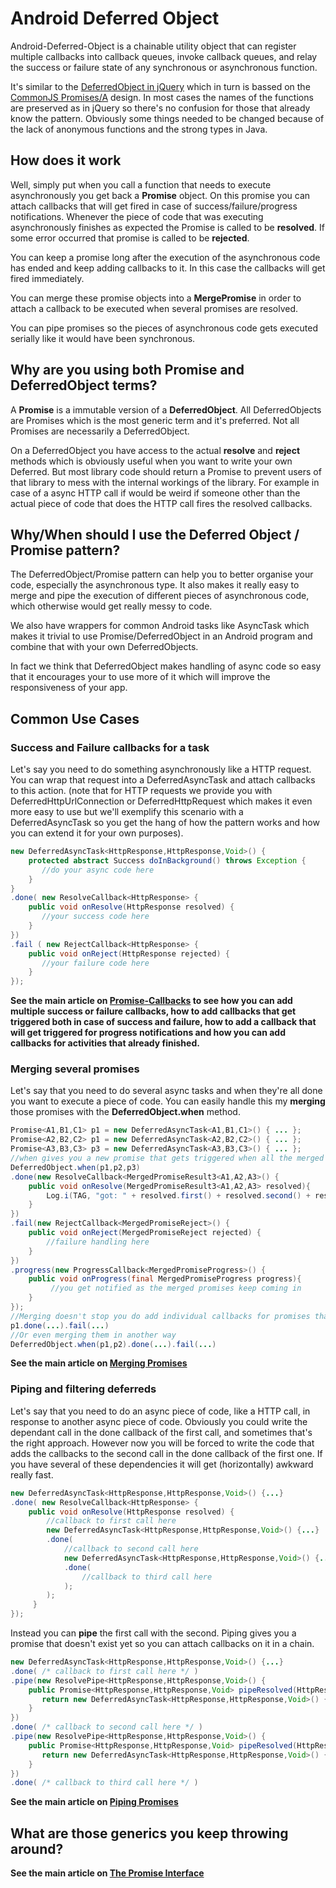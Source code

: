# Android Deferred Object

Android-Deferred-Object is a chainable utility object that can register multiple callbacks into callback queues, invoke callback queues, and relay the success or failure state of any synchronous or asynchronous function.

It's similar to the [DeferredObject in jQuery](http://api.jquery.com/category/deferred-object/) which in turn is bassed on the [CommonJS Promises/A](http://wiki.commonjs.org/wiki/Promises/A) design. In most cases the names of the functions are preserved as in jQuery so there's no confusion for those that already know the pattern. Obviously some things needed to be changed because of the lack of anonymous functions and the strong types in Java.

## How does it work
Well, simply put when you call a function that needs to execute asynchronously you get back a **Promise** object. On this promise you can attach callbacks that will get fired in case of success/failure/progress notifications. Whenever the piece of code that was executing asynchronously finishes as expected the Promise is called to be **resolved**. If some error occurred that promise is called to be **rejected**.

You can keep a promise long after the execution of the asynchronous code has ended and keep adding callbacks to it. In this case the callbacks will get fired immediately.

You can merge these promise objects into a **MergePromise** in order to attach a callback to be executed when several promises are resolved.

You can pipe promises so the pieces of asynchronous code gets executed serially like it would have been synchronous. 

## Why are you using both Promise and DeferredObject terms?

A **Promise** is a immutable version of a **DeferredObject**. All DeferredObjects are Promises which is the most generic term and it's preferred. Not all Promises are necessarily a DeferredObject. 

On a DeferredObject you have access to the actual **resolve** and **reject** methods which is obviously useful when you want to write your own Deferred. But most library code should return a Promise to prevent users of that library to mess with the internal workings of the library. For example in case of a async HTTP call if would be weird if someone other than the actual piece of code that does the HTTP call fires the resolved callbacks.

## Why/When should I use the Deferred Object / Promise pattern?
The DeferredObject/Promise pattern can help you to better organise your code, especially the asynchronous type. It also makes it really easy to merge and pipe the execution of different pieces of asynchronous code, which otherwise would get really messy to code. 

We also have wrappers for common Android tasks like AsyncTask which makes it trivial to use Promise/DeferredObject in an Android program and combine that with your own DeferredObjects.

In fact we think that DeferredObject makes handling of async code so easy that it encourages your to use more of it which will improve the responsiveness of your app.

## Common Use Cases
### Success and Failure callbacks for a task

Let's say you need to do something asynchronously like a HTTP request. You can wrap that request into a DeferredAsyncTask and attach callbacks to this action. (note that for HTTP requests we provide you with DeferredHttpUrlConnection or DeferredHttpRequest which makes it even more easy to use but we'll exemplify this scenario with a DeferredAsyncTask so you get the hang of how the pattern works and how you can extend it for your own purposes).

``` java
new DeferredAsyncTask<HttpResponse,HttpResponse,Void>() {
    protected abstract Success doInBackground() throws Exception {
       //do your async code here
    }
}
.done( new ResolveCallback<HttpResponse> {
    public void onResolve(HttpResponse resolved) {
       //your success code here
    }
})
.fail ( new RejectCallback<HttpResponse> {
    public void onReject(HttpResponse rejected) {
       //your failure code here
    }
});
```

**See the main article on [Promise-Callbacks](android-deferred-object/wiki/Promise-Callbacks) to see how you can add multiple success or failure callbacks, how to add callbacks that get triggered both in case of success and failure, how to add a callback that will get triggered for progress notifications and how you can add callbacks for activities that already finished.**

### Merging several promises 

Let's say that you need to do several async tasks and when they're all done you want to execute a piece of code. You can easily handle this my **merging** those promises with the **DeferredObject.when** method.

``` java
Promise<A1,B1,C1> p1 = new DeferredAsyncTask<A1,B1,C1>() { ... }; 
Promise<A2,B2,C2> p1 = new DeferredAsyncTask<A2,B2,C2>() { ... };
Promise<A3,B3,C3> p3 = new DeferredAsyncTask<A3,B3,C3>() { ... };
//when gives you a new promise that gets triggered when all the merged promises are resolved or one of them fails
DeferredObject.when(p1,p2,p3)
.done(new ResolveCallback<MergedPromiseResult3<A1,A2,A3>() {
    public void onResolve(MergedPromiseResult3<A1,A2,A3> resolved){
        Log.i(TAG, "got: " + resolved.first() + resolved.second() + resolved.third());
    }
})
.fail(new RejectCallback<MergedPromiseReject>() {
    public void onReject(MergedPromiseReject rejected) {
        //failure handling here
    }
})
.progress(new ProgressCallback<MergedPromiseProgress>() {
    public void onProgress(final MergedPromiseProgress progress){
         //you get notified as the merged promises keep coming in
    }
});
//Merging doesn't stop you do add individual callbacks for promises that are in the merge
p1.done(...).fail(...)
//Or even merging them in another way
DeferredObject.when(p1,p2).done(...).fail(...)
```

**See the main article on [Merging Promises](android-deferred-object/wiki/Merging-Promises)**

### Piping and filtering deferreds 

Let's say that you need to do an async piece of code, like a HTTP call, in response to another async piece of code. Obviously you could write the dependant call in the done callback of the first call, and sometimes that's the right approach. However now you will be forced to write the code that adds the callbacks to the second call in the done callback of the first one. If you have several of these dependencies it will get (horizontally) awkward really fast.

``` java
new DeferredAsyncTask<HttpResponse,HttpResponse,Void>() {...}
.done( new ResolveCallback<HttpResponse> {
    public void onResolve(HttpResponse resolved) {
        //callback to first call here
        new DeferredAsyncTask<HttpResponse,HttpResponse,Void>() {...}
        .done(
            //callback to second call here
            new DeferredAsyncTask<HttpResponse,HttpResponse,Void>() {...}
            .done(
                //callback to third call here
            );
        );
     }
});
```

Instead you can **pipe** the first call with the second. Piping gives you a promise that doesn't exist yet so you can attach callbacks on it in a chain.

``` java
new DeferredAsyncTask<HttpResponse,HttpResponse,Void>() {...}
.done( /* callback to first call here */ )
.pipe(new ResolvePipe<HttpResponse,HttpResponse,Void>() {
    public Promise<HttpResponse,HttpResponse,Void> pipeResolved(HttpResponse response1){
       return new DeferredAsyncTask<HttpResponse,HttpResponse,Void>() { ... }
    }
})
.done( /* callback to second call here */ )
.pipe(new ResolvePipe<HttpResponse,HttpResponse,Void>() {
    public Promise<HttpResponse,HttpResponse,Void> pipeResolved(HttpResponse response1){
       return new DeferredAsyncTask<HttpResponse,HttpResponse,Void>() { ... }
    }
})
.done( /* callback to third call here */ )
```

**See the main article on [Piping Promises](android-deferred-object/wiki/Piping-Promises)**

## What are those generics you keep throwing around?

**See the main article on [The Promise Interface](android-deferred-object/wiki/The-Promise-Interface)**
